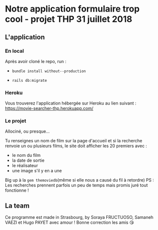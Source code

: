 # Notre application formulaire trop cool - projet THP 31 juillet 2018

## L'application

### En local

Après avoir cloné le repo, run :

- `bundle install without--production`

- `rails db:migrate`

### Heroku

Vous trouverez l'application hébergée sur Heroku au lien suivant : https://movie-searcher-thp.herokuapp.com/

### Le projet

Allociné, ou presque...

Tu renseignes un nom de film sur la page d'accueil et si la recherche renvoie un ou plusieurs films, le site doit afficher les 20 premiers avec :

- le nom du film
- la date de sortie
- le réalisateur
- une image s'il y en a une

Big up à la `gem themoviedb`(même si elle nous a causé du fil à retordre)
PS : Les recherches prennent parfois un peu de temps mais promis juré tout fonctionne !

## La team

Ce programme est made in Strasbourg, by Soraya FRUCTUOSO, Samaneh VAEZI et Hugo PAYET avec amour ! Bonne correction les amis :kissing_heart:

